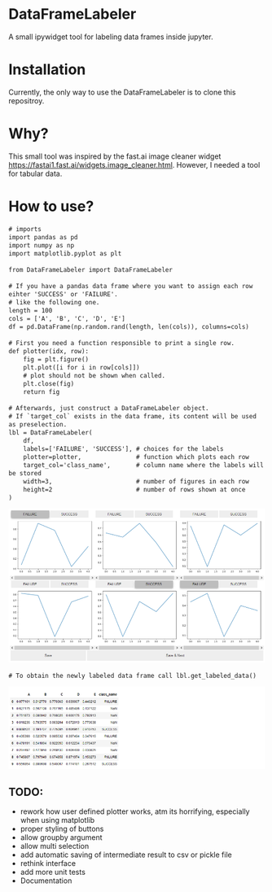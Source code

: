 # DataFrameLabeler
A small ipywidget tool for labeling data frames inside jupyter.

# Installation

Currently, the only way to use the DataFrameLabeler is to clone this repositroy.

# Why?

This small tool was inspired by the fast.ai image cleaner widget https://fastai1.fast.ai/widgets.image_cleaner.html.
However, I needed a tool for tabular data.

# How to use?

```
# imports
import pandas as pd
import numpy as np
import matplotlib.pyplot as plt

from DataFrameLabeler import DataFrameLabeler

# If you have a pandas data frame where you want to assign each row eihter 'SUCCESS' or 'FAILURE'.
# like the following one.
length = 100
cols = ['A', 'B', 'C', 'D', 'E']
df = pd.DataFrame(np.random.rand(length, len(cols)), columns=cols)

# First you need a function responsible to print a single row.
def plotter(idx, row):
    fig = plt.figure()
    plt.plot([i for i in row[cols]])
    # plot should not be shown when called.
    plt.close(fig)
    return fig
    
# Afterwards, just construct a DataFrameLabeler object.
# If `target_col` exists in the data frame, its content will be used as preselection.
lbl = DataFrameLabeler(
    df,
    labels=['FAILURE', 'SUCCESS'], # choices for the labels
    plotter=plotter,               # function which plots each row
    target_col='class_name',       # column name where the labels will be stored
    width=3,                       # number of figures in each row
    height=2                       # number of rows shown at once
)
```
![DataFrameLabeler](images/screenshot_lbl.png)
```
# To obtain the newly labeled data frame call lbl.get_labeled_data()
```
![Result](images/screenshot_res.png)

## TODO:
* rework how user defined plotter works, atm its horrifying, especially when
  using matplotlib
* proper styling of buttons
* allow groupby argument
* allow multi selection
* add automatic saving of intermediate result to csv or pickle file
* rethink interface
* add more unit tests
* Documentation
